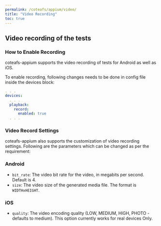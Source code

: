 ```yaml
---
permalink: /coteafs/appium/video/
title: "Video Recording"
toc: true
---
```


## Video recording of the tests

### How to Enable Recording

coteafs-appium supports the video recording of tests for Android as well as iOS.

To enable recording, following changes needs to be done in config file inside the devices block:

```yaml
. . .
devices:
  . . .
  playback:
    record:
      enabled: true
  . . .
```

### Video Record Settings

coteafs-appium also supports the customization of video recording settings. Following are the parameters which can be changed as per the requirement:

### Android
- `bit_rate`: The video bit rate for the video, in megabits per second. Default is 4.
- `size`: The video size of the generated media file. The format is `WIDTHxHEIGHT`.

### iOS
- `quality`: The video encoding quality (LOW, MEDIUM, HIGH, PHOTO - defaults to medium). This option 
currently works for real devices Only.